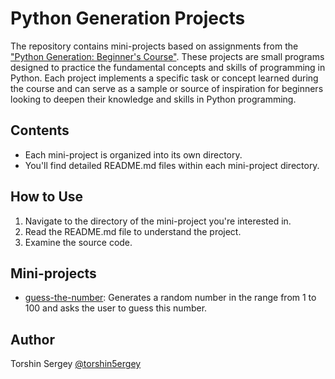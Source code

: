 # Python Generation Projects

The repository contains mini-projects based on assignments from the ["Python Generation: Beginner's Course"](https://stepik.org/course/58852/info). These projects are small programs designed to practice the fundamental concepts and skills of programming in Python. Each project implements a specific task or concept learned during the course and can serve as a sample or source of inspiration for beginners looking to deepen their knowledge and skills in Python programming.

## Contents

- Each mini-project is organized into its own directory.
- You'll find detailed README.md files within each mini-project directory.

## How to Use

1. Navigate to the directory of the mini-project you're interested in.
2. Read the README.md file to understand the project.
3. Examine the source code.

## Mini-projects
- [guess-the-number](./guess-the-number): Generates a random number in the range from 1 to 100 and asks the user to guess this number.

## Author

Torshin Sergey [@torshin5ergey](https://github.com/torshin5ergey)
